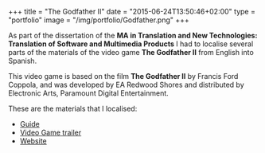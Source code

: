 +++
title = "The Godfather II"
date = "2015-06-24T13:50:46+02:00"
type = "portfolio"
image = "/img/portfolio/Godfather.png"
+++

As part of the dissertation of the **MA in Translation and New Technologies: Translation of Software and Multimedia Products** I had to localise several parts of the materials of the video game **The Godfather II** from English into Spanish.

This video game is based on the film **The Godfather II** by Francis Ford Coppola, and was developed by EA Redwood Shores and distributed by Electronic Arts, Paramount Digital Entertainment.

These are the materials that I localised:

* [Guide](/docs/Guide.pdf)
* [Video Game trailer](https://youtu.be/VdxgUg_Pdco)
* [Website](/docs/TheGodfather/www.ea.com/the-godfather-2.html)
